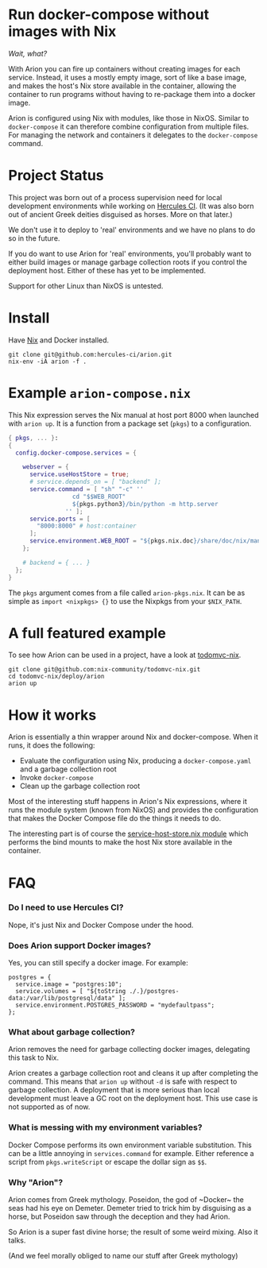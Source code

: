 
# Run docker-compose without images with Nix

*Wait, what?*

With Arion you can fire up containers without creating images for each
service. Instead, it uses a mostly empty image, sort of like a base
image, and makes the host's Nix store available in the container,
allowing the container to run programs without having to re-package
them into a docker image.

Arion is configured using Nix with modules, like those in
NixOS. Similar to `docker-compose` it can therefore combine
configuration from multiple files. For managing the network and
containers it delegates to the `docker-compose` command.

# Project Status

This project was born out of a process supervision need for local
development environments while working
on [Hercules CI](https://www.hercules-ci.com). (It was also born out
of ancient Greek deities disguised as horses. More on that later.)

We don't use it to deploy to 'real' environments and we have no plans
to do so in the future.

If you do want to use Arion for 'real' environments, you'll probably
want to either build images or manage garbage collection roots if you
control the deployment host. Either of these has yet to be
implemented.

Support for other Linux than NixOS is untested.

# Install

Have [Nix](https://nixos.org/nix/) and Docker installed.

    git clone git@github.com:hercules-ci/arion.git
    nix-env -iA arion -f .

# Example `arion-compose.nix`

This Nix expression serves the Nix manual at host port 8000 when launched with `arion up`. It is a function from a package set (`pkgs`) to a configuration.

```nix
{ pkgs, ... }:
{
  config.docker-compose.services = {

    webserver = {
      service.useHostStore = true;
      # service.depends_on = [ "backend" ];
      service.command = [ "sh" "-c" ''
                  cd "$$WEB_ROOT"
                  ${pkgs.python3}/bin/python -m http.server
                '' ];
      service.ports = [
        "8000:8000" # host:container
      ];
      service.environment.WEB_ROOT = "${pkgs.nix.doc}/share/doc/nix/manual";
    };

    # backend = { ... }
  };
}
```

The `pkgs` argument comes from a file called `arion-pkgs.nix`. It can be as simple as `import <nixpkgs> {}` to use the Nixpkgs from your `$NIX_PATH`.

# A full featured example

To see how Arion can be used in a project, have a look at [todomvc-nix](https://github.com/nix-community/todomvc-nix/tree/master/deploy/arion).

    git clone git@github.com:nix-community/todomvc-nix.git
    cd todomvc-nix/deploy/arion
    arion up

# How it works

Arion is essentially a thin wrapper around Nix and docker-compose.
When it runs, it does the following:

 - Evaluate the configuration using Nix, producing a `docker-compose.yaml` and a garbage collection root
 - Invoke `docker-compose`
 - Clean up the garbage collection root

Most of the interesting stuff happens in Arion's Nix expressions,
where it runs the module system (known from NixOS) and provides the configuration that makes the Docker Compose file do the things it needs to do.

The interesting part is of course the [service-host-store.nix module](src/nix/service-host-store.nix) which performs the bind mounts to make the host Nix store available in the container.

# FAQ

### Do I need to use Hercules CI?

Nope, it's just Nix and Docker Compose under the hood.


### Does Arion support Docker images?

Yes, you can still specify a docker image. For example:

    postgres = {
      service.image = "postgres:10";
      service.volumes = [ "${toString ./.}/postgres-data:/var/lib/postgresql/data" ];
      service.environment.POSTGRES_PASSWORD = "mydefaultpass";
    };

### What about garbage collection?

Arion removes the need for garbage collecting docker images,
delegating this task to Nix.

Arion creates a garbage collection root and cleans it up after
completing the command. This means that `arion up` without `-d` is
safe with respect to garbage collection. A deployment that is more
serious than local development must leave a GC root on the deployment
host. This use case is not supported as of now.

### What is messing with my environment variables?

Docker Compose performs its own environment variable
substitution. This can be a little annoying in `services.command` for
example. Either reference a script from `pkgs.writeScript` or escape
the dollar sign as `$$`.

### Why "Arion"?

Arion comes from Greek mythology. Poseidon, the god of ~Docker~ the
seas had his eye on Demeter. Demeter tried to trick him by disguising
as a horse, but Poseidon saw through the deception and they had Arion.

So Arion is a super fast divine horse; the result of some weird
mixing. Also it talks.

(And we feel morally obliged to name our stuff after Greek mythology)
